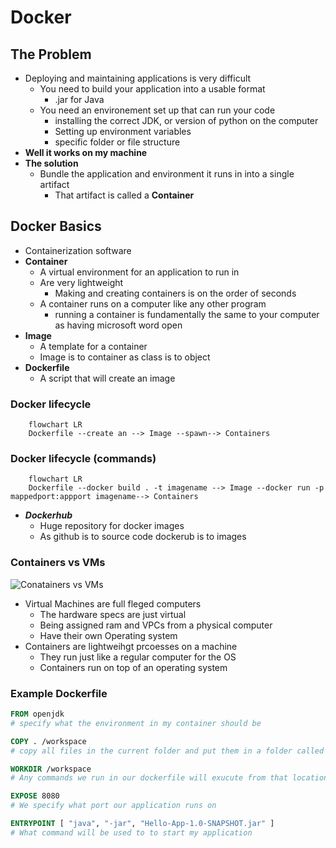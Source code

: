 # Docker

## The Problem
- Deploying and maintaining applications is very difficult
  - You need to build your application into a usable format
    - .jar for Java
  -  You need an environement set up that can run your code
     -  installing the correct JDK, or version of python on the computer
     -  Setting up environment variables
     -  specific folder or file structure
-  **Well it works on my machine**
- **The solution** 
  - Bundle the application and environment it runs in into a single artifact
    - That artifact is called a **Container**

## Docker Basics
- Containerization software
- **Container**
  - A virtual environment for an application to run in
  - Are very lightweight
    - Making and creating containers is on the order of seconds
  - A container runs on a computer like any other program
    - running a container is fundamentally the same to your computer as having microsoft word open
- **Image**
  - A template for a container
  - Image is to container as class is to object
- **Dockerfile**
  - A script that will create an image

### Docker lifecycle
```mermaid
    flowchart LR
    Dockerfile --create an --> Image --spawn--> Containers
```

### Docker lifecycle (commands)
```mermaid
    flowchart LR
    Dockerfile --docker build . -t imagename --> Image --docker run -p mappedport:appport imagename--> Containers
```
- ***Dockerhub***
  - Huge repository for docker images
  - As github is to source code dockerub is to images


### Containers vs VMs
![Conatainers vs VMs](https://images.contentstack.io/v3/assets/blt300387d93dabf50e/bltb6200bc085503718/5e1f209a63d1b6503160c6d5/containers-vs-virtual-machines.jpg)
- Virtual Machines are full fleged computers
  - The hardware specs are just virtual
  - Being assigned ram and VPCs from a physical computer
  - Have their own Operating system
- Containers are lightweihgt prcoesses on a machine
  - They run just like a regular computer for the OS
  - Containers run on top of an operating system

### Example Dockerfile
```dockerfile
FROM openjdk 
# specify what the environment in my container should be

COPY . /workspace
# copy all files in the current folder and put them in a folder called workspace in the virtual environment when created

WORKDIR /workspace
# Any commands we run in our dockerfile will exucute from that location

EXPOSE 8080
# We specify what port our application runs on

ENTRYPOINT [ "java", "-jar", "Hello-App-1.0-SNAPSHOT.jar" ]
# What command will be used to to start my application
```